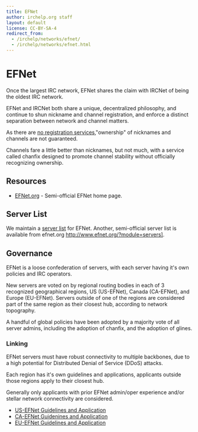 ```yaml
---
title: EFNet
author: irchelp.org staff
layout: default
license: CC-BY-SA-4
redirect_from:
  - /irchelp/networks/efnet/
  - /irchelp/networks/efnet.html
---
```


# EFNet

Once the largest IRC network, EFNet shares the claim with IRCNet of being the oldest IRC network.

EFNet and IRCNet both share a unique, decentralized philosophy, and continue to shun nickname and channel registration, and enforce a distinct separation between network and channel matters.

As there are [no registration services](/irchelp/networks/noserv.html),"ownership" of nicknames and channels are not guaranteed.

Channels fare a little better than nicknames, but not much, with a service called chanfix designed to promote channel stability without officially recognizing ownership.

## Resources

- [EFNet.org](http://www.efnet.org) - Semi-official EFNet home page.

## Server List

We maintain a [server list](networks/efnet//servers.html) for EFNet. Another, semi-official server list is available from efnet.org <http://www.efnet.org/?module=servers]>.

## Governance

EFNet is a loose confederation of servers, with each server having it's own policies and IRC operators.

New servers are voted on by regional routing bodies in each of 3 recognized geographical regions, US (US-EFNet), Canada (CA-EFNet), and Europe (EU-EFNet). Servers outside of one of the regions are considered part of the same region as their closest hub, according to network topography.

A handful of global policies have been adopted by a majority vote of all server admins, including the adoption of chanfix, and the adoption of glines.

### Linking

EFNet servers must have robust connectivity to multiple backbones, due to a high potential for Distributed Denial of Service (DDoS) attacks.

Each region has it's own guidelines and applications, applicants outside those regions apply to their closest hub.

Generally only applicants with prior EFNet admin/oper experience and/or stellar network connectivity are considered.

- [US-EFNet Guidelines and Application](http://www.efnet.org/?module=docs&doc=16)
- [CA-EFNet Guidenines and Application](http://www.efnet.org/?module=docs&doc=21)
- [EU-EFNet Guidelines and Application](http://www.efnet.org/?module=docs&doc=18)
